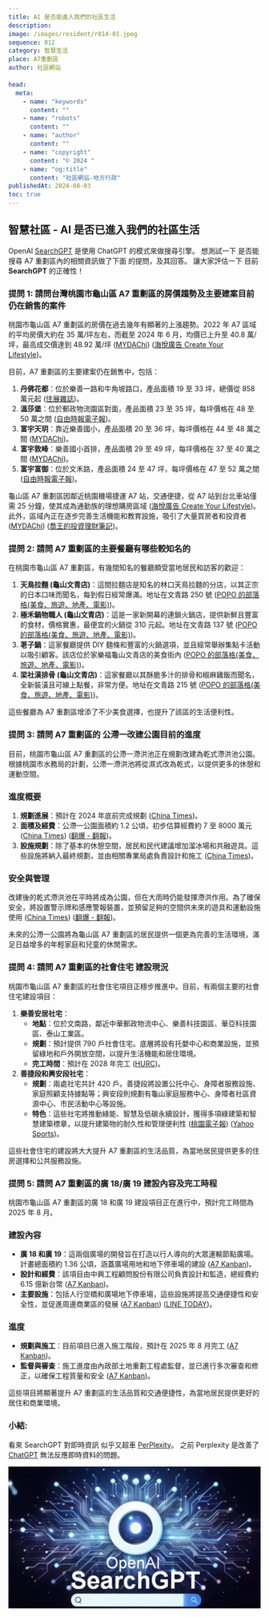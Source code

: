 ```yaml
---
title: AI 是否能進入我們的社區生活
description:
image: /images/resident/r014-01.jpeg
sequence: 012
category: 智慧生活
place: A7重劃區
author: 社區網站

head:
  meta:
    - name: "keywords"
      content: ""
    - name: "robots"
      content: ""
    - name: "author"
      content: ""
    - name: "copyright"
      content: "© 2024 "
    - name: "og:title"
      content: "社區網站-地方行政"
publishedAt: 2024-08-03
toc: true
---
```


## 智慧社區 - AI 是否已進入我們的社區生活

OpenAI <a href="https://chatgpt.com/g/g-JIi3bxGPo-searchgpt">SearchGPT</a> 是使用 ChatGPT 的模式來做搜尋引擎。 想測試一下 是否能搜尋 A7 重劃區內的相關資訊做了下面 的提問，及其回答。 讓大家評估一下 目前 **SearchGPT** 的正確性！

### 提問 1: 請問台灣桃園市龜山區 A7 重劃區的房價趨勢及主要建案目前仍在銷售的案件

桃園市龜山區 A7 重劃區的房價在過去幾年有顯著的上漲趨勢。2022 年 A7 區域的平均房價大約在 35 萬/坪左右，而截至 2024 年 6 月，均價已上升至 40.8 萬/坪，最高成交價達到 48.92 萬/坪 ([MYDAChi](https://www.mydachi.com.tw/howtobuy/taoyuan_a7_real_estate_analysis/#:~:text=,43%E5%9D%AA%20%0A%0A%E5%9F%BA%E5%9C%B0%E6%97%81%E7%82%BA%E6%BB%AF%E6%B4%AA%E6%B1%A0%E5%85%AC%E5%9C%92%EF%BC%8C%E8%B5%B0%E8%B7%AF2%E5%88%86%E9%90%98%E5%85%A7%E5%88%B0%E6%A8%82%E5%96%84%E5%9C%8B%E5%B0%8F%EF%BC%8C%E6%93%81%E6%9C%89%E6%B0%B8%E4%B9%85%E6%A3%9F%E8%B7%9D%EF%BC%8C%E5%85%B13%E6%A3%9F182%E6%88%B6%E4%BD%8F%E5%AE%B6%EF%BC%8C8%E6%88%B6%E5%BA%97%E9%9D%A2%EF%BC%8CA%E6%A3%9F%E4%B8%80%E5%B1%A43%E6%88%B61%E6%A2%AF%E3%80%81B%2FC%E6%A3%9F%E4%B8%80%E5%B1%A45%E6%88%B62%E6%A2%AF%EF%BC%8C%E6%A2%AF%E6%88%B6%E6%AF%94%E4%B8%8D%E9%8C%AF%EF%BC%8C%E7%A4%BE%E5%8D%80%E5%A4%A7%E5%B0%8F%E4%B9%9F%E5%89%9B%E5%A5%BD%EF%BC%8C%E5%9F%BA%E6%9C%AC%E4%B8%8A80%25%E9%83%BD%E6%98%AF%E9%82%8A%E9%96%93%EF%BC%8C%E7%84%A1%E6%9A%97%E6%88%BF%E8%A6%8F%E5%8A%83%EF%BC%8C%E6%A0%BC%E5%B1%80%E4%BD%B3%EF%BC%8C%E5%BB%BA%E6%9D%90)) ([海悅廣告 Create Your Lifestyle](https://www.hiyes.tw/BrandArticle/Show/edfcb15f-7bc9-4e11-b16f-57614c0e2599#:~:text=%5BImage%208%5D%0A%0A%E5%9B%9B%E3%80%81%E6%A1%83%E5%9C%92%E9%BE%9C%E5%B1%B1A7%E5%88%B0%E5%8F%B0%E5%8C%97%E5%8F%AA%E8%A6%8125%E5%88%86%E9%90%98%EF%BC%8C%E4%BD%BF%E7%94%A8TPASS%E6%9C%88%E7%A5%A8%EF%BC%8C%E7%8F%BE%E7%9C%81%242400%EF%BC%81%0A%0A1.%E6%A1%83%E5%9C%92%E6%8D%B7%E9%81%8B%0A%0A%E6%A1%83%E5%9C%92%E9%BE%9C%E5%B1%B1A7%E6%9C%80%E5%A4%A7%E5%84%AA%E5%8B%A2%EF%BC%8C%E5%B0%B1%E6%98%AF%E6%93%81%E6%9C%892017%E5%B9%B4%E9%80%9A%E8%BB%8A%E7%9A%84%E3%80%8C%E6%A1%83%E5%9C%92%E6%A9%9F%E5%A0%B4%E6%8D%B7%E9%81%8B%E3%80%8D%EF%BC%8C%E7%9B%B8%E5%B0%8D%E5%85%B6%E4%BB%96%E9%87%8D%E5%8A%83%E5%8D%80%E9%82%84%E9%9C%80%E7%AD%89%E5%BE%85%E5%A4%A7%E7%9C%BE%E9%81%8B%E8%BC%B8%E6%A9%9F%E8%83%BD%E4%BE%86%E8%AA%AA%EF%BC%8C%E7%9B%B8%E5%B0%8D%E4%BE%BF%E5%88%A9%E4%B8%94%E7%99%BC%E5%B1%95%E4%B9%9F%E6%9C%83%E6%9B%B4%E5%BF%AB%E9%80%9F%E3%80%82%E6%A1%83%E5%9C%92%E6%8D%B7%E9%81%8BA7%E9%AB%94%E8%82%B2%E5%A4%A7%E5%AD%B8%E7%AB%99%EF%BC%8C%E6%8A%B5%E9%81%94%E5%8F%B0%E5%8C%97%E8%BB%8A%E7%AB%99A1%E7%AB%99%E5%8F%AA%E9%9C%80%E8%A6%8125%E5%88%86%E9%90%98%EF%BC%9B%E8%A6%81%E5%89%8D%E5%BE%80%E6%A1%83%E5%9C%92%E6%A9%9F%E5%A0%B4A12%E7%AC%AC%E4%B8%80%E8%88%AA%E5%BB%88%E7%AB%99%E7%B4%8426%E5%88%86%E9%90%98%EF%BC%8C%E5%B0%8D%E6%96%BC%E5%9C%A8%E9%9B%99%E5%8C%97%E4%B8%8A%E7%8F%AD%E7%9A%84%E5%AE%A2%E7%BE%A4%E4%BE%86%E8%AA%AA%EF%BC%8C%E7%9B%B8%E7%95%B6%E6%96%B9%E4%BE%BF%E3%80%82%E5%8A%A0%E4%B8%8A%E9%84%B0%E8%BF%91A9%E7%92%B0%E7%90%83%E7%99%BE%E8%B2%A8%E3%80%81%E4%B8%89%E4%BA%95OUTLET%20%E8%B3%BC%E5%B1%8B%E5%95%86%E5%A0%B4%E4%B9%9F%E5%8F%AA%E8%A6%8110%E5%88%86%E9%90%98%E3%80%82%0A%0A%5BImage%209%5D%0A%0A%5BImage%2010%5D%0A%0A%E6%9C%89TPASS%E6%9C%88%E7%A5%A8%EF%BC%8C%E5%BE%9EA7%E5%88%B0%E5%8F%B0%E5%8C%97%E8%BB%8A%E7%AB%99%EF%BC%8C%E7%9C%81%E4%BA%862400%EF%BC%81%0A%0A%E6%AD%A4%E5%A4%96%EF%BC%8C%E5%9C%A82023%E5%B9%B47%E6%9C%88%EF%BC%8C%E7%94%B1%E4%BA%A4%E9%80%9A%E9%83%A8%E6%8E%A8%E5%87%BA%E7%9A%84%E5%85%AC%E5%85%B1%E9%81%8B%E8%BC%B8%E9%80%9A%E5%8B%A4%E6%9C%88%E7%A5%A8%E6%8E%AA%E6%96%BD%E3%80%8CTPASS%E8%A1%8C%E6%94%BF%E9%99%A2%E9%80%9A%E5%8B%A4%E6%9C%88%E7%A5%A8%E3%80%8D%EF%BC%8C%E9%87%9D%E5%B0%8D%E5%8C%97%E4%B8%AD%E5%8D%97%E4%B8%89%E5%A4%A7%E7%94%9F%E6%B4%BB%E5%9C%88%E9%80%9A%E5%8B%A4%E6%97%8F%E6%8E%A8%E5%87%BA%E4%B8%8D%E5%90%8C%E6%96%B9%E6%A1%88%E3%80%81%E5%83%B9%E9%8C%A2%EF%BC%8C%E6%8E%A8%E5%87%BA%E5%90%84%E3%80%8C%E5%8C%97%E5%8C%97%E5%9F%BA%E6%A1%83%E3%80%8D%E9%80%9A%E5%8B%A4%E6%9C%88%E7%A5%A8TPASS%EF%BC%8C30%E5%A4%A9%E4%B9%8B%E5%85%A7%E4%B8%8D%E9%99%90%E6%AC%A1%E6%95%B8%EF%BC%8C%E5%8F%AA%E8%A6%81%241200%EF%BC%8C%E8%83%BD%E5%A4%A0%E6%90%AD%E4%B9%98%E9%9B%99%E5%8C%97%E6%8D%B7%E9%81%8B%E3%80%81%E8%BC%95%E8%BB%8C%E3%80%81%E5%85%AC%E8%BB%8A%E3%80%81Youbike%E3%80%81%E6%A1%83%E5%9C%92%E6%A9%9F%E6%8D%B7%E3%80%81%E5%8F%B0%E9%90%B5%E3%80%81%E5%AE%A2%E9%81%8B%E7%AD%89%E3%80%82%0A%0A%E7%9B%B8%E6%AF%94%E5%8E%9F%E6%9C%AC%E6%A1%83%E5%9C%92%E6%8D%B7%E9%81%8B%E7%A5%A8%E5%83%B9%EF%BC%8C%E9%AB%94%E8%82%B2%E5%A4%A7%E5%AD%B8A7%E7%AB%99,%EF%BC%8C%E8%B6%85%E8%B6%8A%E5%85%A8%E6%A1%83%E5%9C%92%E6%8D%B7%E9%81%8B%E6%B2%BF%E7%B7%9A%0A%0A%E7%9B%AE%E5%89%8D%E6%A1%83%E5%9C%92%E9%BE%9C%E5%B1%B1A7%E6%88%BF%E5%83%B9%E7%8F%BE%E6%B3%81%EF%BC%9A%0A%0A%E2%96%8B%E9%A0%90%E5%94%AE%E5%B1%8B%2F%E6%96%B0%E5%A4%A7%E6%A8%93%EF%BC%9A36.01%E8%90%AC%2F%E5%9D%AA%20%28%E6%88%AA%E8%87%B32023%E5%B9%B49%E6%9C%88%29%0A%0A%E2%96%8B%E6%9C%80%E9%AB%98%E6%88%90%E4%BA%A4%E5%83%B9%EF%BC%9A46.49%E8%90%AC%2F%E5%9D%AA%0A%0A1.%E6%AD%B7%E5%B9%B4%E4%BE%86%E6%88%BF%E5%83%B9%E8%B5%B0%E5%8B%A2%0A%0A%E8%87%AA2015%E5%B9%B4%E9%BE%9C%E5%B1%B1A7%E5%90%88%E5%AE%9C%E4%BD%8F%E5%AE%85%E8%90%BD%E6%88%90%EF%BC%8C%E5%8A%A0%E4%B8%8A2017%E5%B9%B4%E6%A1%83%E5%9C%92%E6%8D%B7%E9%81%8B%E9%80%9A%E8%BB%8A%EF%BC%8C2020%E5%B9%B4%E6%88%BF%E5%83%B9%E4%BE%86%E5%88%B025.31%E8%90%AC%EF%BC%8C%E9%9A%A8%E8%91%97%E5%A4%A7%E5%8F%B0%E5%8C%97%E6%88%BF%E5%B8%82%E4%B8%8A%E6%BC%B2%EF%BC%8C%E9%84%B0%E8%BF%91%E7%9A%84%E6%9E%97%E5%8F%A3A9%E3%80%81A8%E7%AB%99%E4%B9%9F%E7%AB%99%E7%A9%A93%E5%AD%97%E9%A0%AD%EF%BC%8C%E7%9B%B8%E5%B0%8DA7%E6%88%BF%E5%83%B9%E4%BB%8D%E6%9C%892%E5%AD%97%E9%A0%AD%EF%BC%8C%E5%9C%A8%E6%88%BF%E5%83%B9%E5%9F%BA%E6%9C%9F%E5%81%8F%E4%BD%8E%E7%9A%84%E6%9C%9F%E6%B3%81%E4%B8%8B%EF%BC%8C%E8%A3%9C%E6%BC%B2%E7%A9%BA%E9%96%93%E5%BE%88%E5%A4%A7%EF%BC%8C%E5%8A%A0%E4%B8%8A%E6%A1%83%E5%9C%92%E6%8D%B7%E9%81%8B))。

目前，A7 重劃區的主要建案仍在銷售中，包括：

1. **丹佛花都**：位於樂善一路和牛角坡路口，產品面積 19 至 33 坪，總價從 858 萬元起 ([住展雜誌](https://www.myhousing.com.tw/real-estate-news/place-information/taoyuan-city/152759/#:~:text=%E3%80%9048%E2%80%A0%E6%A1%83%E5%9C%92%E5%B8%82%E6%B3%81%E3%80%91%0A%0A%23%20%E7%B8%BD%E5%83%B9858%E8%90%AC%E8%B5%B7%EF%BC%81%20%E6%A1%83%E5%9C%92%E9%BE%9C%E5%B1%B1A7%E5%86%8D%E7%8F%BE%E5%96%AE%E9%80%B1%E7%99%BE%E7%B5%84%E4%BA%BA%E6%B0%A3%E6%96%B0%E6%A1%88%0A%0A%E3%80%9062%E2%80%A0Facebook%E2%80%A0www.facebook.com%E3%80%91%E3%80%9063%E2%80%A0LINE%E2%80%A0line.me%E3%80%91%E3%80%9064%E2%80%A0WhatsApp%E2%80%A0api.whatsapp.com%E3%80%91%E3%80%9065%E2%80%A0Twitter%E2%80%A0twitter.com%E3%80%91%E3%80%9066%E2%80%A0Telegram%E2%80%A0telegram.me%E3%80%91%0A%0AEmail%20%0A%0A%E5%88%97%E5%8D%B0%0A%0A%E3%80%9067%E2%80%A0%E4%BD%8F%E5%B1%95%E9%9B%9C%E8%AA%8C%20MyHousing%E3%80%91%0A%0A2023,27%0A%0A%23%23%23%20%E3%80%9079%E2%80%A0%E6%96%B0%E5%B1%8B%E5%B8%82%E5%8D%80%E5%91%A8%E9%82%8A%E5%A4%A7%E6%A8%93%E5%A2%9E%20%E6%AD%A3%E5%B8%82%E5%8D%80%E9%96%8B%E5%87%BA3%E5%AD%97%E9%A0%AD%E5%83%B9%E4%BD%8D%E3%80%91))。
2. **溫莎堡**：位於郵政物流園區對面，產品面積 23 至 35 坪，每坪價格在 48 至 50 萬之間 ([自由時報電子報](https://estate.ltn.com.tw/article/20243))。
3. **富宇天玥**：靠近樂善國小，產品面積 20 至 36 坪，每坪價格在 44 至 48 萬之間 ([MYDAChi](https://www.mydachi.com.tw/howtobuy/taoyuan_a7_real_estate_analysis/#:~:text=,43%E5%9D%AA%20%0A%0A%E5%9F%BA%E5%9C%B0%E6%97%81%E7%82%BA%E6%BB%AF%E6%B4%AA%E6%B1%A0%E5%85%AC%E5%9C%92%EF%BC%8C%E8%B5%B0%E8%B7%AF2%E5%88%86%E9%90%98%E5%85%A7%E5%88%B0%E6%A8%82%E5%96%84%E5%9C%8B%E5%B0%8F%EF%BC%8C%E6%93%81%E6%9C%89%E6%B0%B8%E4%B9%85%E6%A3%9F%E8%B7%9D%EF%BC%8C%E5%85%B13%E6%A3%9F182%E6%88%B6%E4%BD%8F%E5%AE%B6%EF%BC%8C8%E6%88%B6%E5%BA%97%E9%9D%A2%EF%BC%8CA%E6%A3%9F%E4%B8%80%E5%B1%A43%E6%88%B61%E6%A2%AF%E3%80%81B%2FC%E6%A3%9F%E4%B8%80%E5%B1%A45%E6%88%B62%E6%A2%AF%EF%BC%8C%E6%A2%AF%E6%88%B6%E6%AF%94%E4%B8%8D%E9%8C%AF%EF%BC%8C%E7%A4%BE%E5%8D%80%E5%A4%A7%E5%B0%8F%E4%B9%9F%E5%89%9B%E5%A5%BD%EF%BC%8C%E5%9F%BA%E6%9C%AC%E4%B8%8A80%25%E9%83%BD%E6%98%AF%E9%82%8A%E9%96%93%EF%BC%8C%E7%84%A1%E6%9A%97%E6%88%BF%E8%A6%8F%E5%8A%83%EF%BC%8C%E6%A0%BC%E5%B1%80%E4%BD%B3%EF%BC%8C%E5%BB%BA%E6%9D%90))。
4. **富宇敦峰**：樂善國小首排，產品面積 29 至 49 坪，每坪價格在 37 至 40 萬之間 ([MYDAChi](https://www.mydachi.com.tw/howtobuy/taoyuan_a7_real_estate_analysis/#:~:text=,43%E5%9D%AA%20%0A%0A%E5%9F%BA%E5%9C%B0%E6%97%81%E7%82%BA%E6%BB%AF%E6%B4%AA%E6%B1%A0%E5%85%AC%E5%9C%92%EF%BC%8C%E8%B5%B0%E8%B7%AF2%E5%88%86%E9%90%98%E5%85%A7%E5%88%B0%E6%A8%82%E5%96%84%E5%9C%8B%E5%B0%8F%EF%BC%8C%E6%93%81%E6%9C%89%E6%B0%B8%E4%B9%85%E6%A3%9F%E8%B7%9D%EF%BC%8C%E5%85%B13%E6%A3%9F182%E6%88%B6%E4%BD%8F%E5%AE%B6%EF%BC%8C8%E6%88%B6%E5%BA%97%E9%9D%A2%EF%BC%8CA%E6%A3%9F%E4%B8%80%E5%B1%A43%E6%88%B61%E6%A2%AF%E3%80%81B%2FC%E6%A3%9F%E4%B8%80%E5%B1%A45%E6%88%B62%E6%A2%AF%EF%BC%8C%E6%A2%AF%E6%88%B6%E6%AF%94%E4%B8%8D%E9%8C%AF%EF%BC%8C%E7%A4%BE%E5%8D%80%E5%A4%A7%E5%B0%8F%E4%B9%9F%E5%89%9B%E5%A5%BD%EF%BC%8C%E5%9F%BA%E6%9C%AC%E4%B8%8A80%25%E9%83%BD%E6%98%AF%E9%82%8A%E9%96%93%EF%BC%8C%E7%84%A1%E6%9A%97%E6%88%BF%E8%A6%8F%E5%8A%83%EF%BC%8C%E6%A0%BC%E5%B1%80%E4%BD%B3%EF%BC%8C%E5%BB%BA%E6%9D%90))。
5. **富宇富御**：位於文禾路，產品面積 24 至 47 坪，每坪價格在 47 至 52 萬之間 ([自由時報電子報](https://estate.ltn.com.tw/article/20243))。

龜山區 A7 重劃區因鄰近桃園機場捷運 A7 站，交通便捷，從 A7 站到台北車站僅需 25 分鐘，使其成為通勤族的理想購房區域 ([海悅廣告 Create Your Lifestyle](https://www.hiyes.tw/BrandArticle/Show/edfcb15f-7bc9-4e11-b16f-57614c0e2599#:~:text=%5BImage%208%5D%0A%0A%E5%9B%9B%E3%80%81%E6%A1%83%E5%9C%92%E9%BE%9C%E5%B1%B1A7%E5%88%B0%E5%8F%B0%E5%8C%97%E5%8F%AA%E8%A6%8125%E5%88%86%E9%90%98%EF%BC%8C%E4%BD%BF%E7%94%A8TPASS%E6%9C%88%E7%A5%A8%EF%BC%8C%E7%8F%BE%E7%9C%81%242400%EF%BC%81%0A%0A1.%E6%A1%83%E5%9C%92%E6%8D%B7%E9%81%8B%0A%0A%E6%A1%83%E5%9C%92%E9%BE%9C%E5%B1%B1A7%E6%9C%80%E5%A4%A7%E5%84%AA%E5%8B%A2%EF%BC%8C%E5%B0%B1%E6%98%AF%E6%93%81%E6%9C%892017%E5%B9%B4%E9%80%9A%E8%BB%8A%E7%9A%84%E3%80%8C%E6%A1%83%E5%9C%92%E6%A9%9F%E5%A0%B4%E6%8D%B7%E9%81%8B%E3%80%8D%EF%BC%8C%E7%9B%B8%E5%B0%8D%E5%85%B6%E4%BB%96%E9%87%8D%E5%8A%83%E5%8D%80%E9%82%84%E9%9C%80%E7%AD%89%E5%BE%85%E5%A4%A7%E7%9C%BE%E9%81%8B%E8%BC%B8%E6%A9%9F%E8%83%BD%E4%BE%86%E8%AA%AA%EF%BC%8C%E7%9B%B8%E5%B0%8D%E4%BE%BF%E5%88%A9%E4%B8%94%E7%99%BC%E5%B1%95%E4%B9%9F%E6%9C%83%E6%9B%B4%E5%BF%AB%E9%80%9F%E3%80%82%E6%A1%83%E5%9C%92%E6%8D%B7%E9%81%8BA7%E9%AB%94%E8%82%B2%E5%A4%A7%E5%AD%B8%E7%AB%99%EF%BC%8C%E6%8A%B5%E9%81%94%E5%8F%B0%E5%8C%97%E8%BB%8A%E7%AB%99A1%E7%AB%99%E5%8F%AA%E9%9C%80%E8%A6%8125%E5%88%86%E9%90%98%EF%BC%9B%E8%A6%81%E5%89%8D%E5%BE%80%E6%A1%83%E5%9C%92%E6%A9%9F%E5%A0%B4A12%E7%AC%AC%E4%B8%80%E8%88%AA%E5%BB%88%E7%AB%99%E7%B4%8426%E5%88%86%E9%90%98%EF%BC%8C%E5%B0%8D%E6%96%BC%E5%9C%A8%E9%9B%99%E5%8C%97%E4%B8%8A%E7%8F%AD%E7%9A%84%E5%AE%A2%E7%BE%A4%E4%BE%86%E8%AA%AA%EF%BC%8C%E7%9B%B8%E7%95%B6%E6%96%B9%E4%BE%BF%E3%80%82%E5%8A%A0%E4%B8%8A%E9%84%B0%E8%BF%91A9%E7%92%B0%E7%90%83%E7%99%BE%E8%B2%A8%E3%80%81%E4%B8%89%E4%BA%95OUTLET%20%E8%B3%BC%E5%B1%8B%E5%95%86%E5%A0%B4%E4%B9%9F%E5%8F%AA%E8%A6%8110%E5%88%86%E9%90%98%E3%80%82%0A%0A%5BImage%209%5D%0A%0A%5BImage%2010%5D%0A%0A%E6%9C%89TPASS%E6%9C%88%E7%A5%A8%EF%BC%8C%E5%BE%9EA7%E5%88%B0%E5%8F%B0%E5%8C%97%E8%BB%8A%E7%AB%99%EF%BC%8C%E7%9C%81%E4%BA%862400%EF%BC%81%0A%0A%E6%AD%A4%E5%A4%96%EF%BC%8C%E5%9C%A82023%E5%B9%B47%E6%9C%88%EF%BC%8C%E7%94%B1%E4%BA%A4%E9%80%9A%E9%83%A8%E6%8E%A8%E5%87%BA%E7%9A%84%E5%85%AC%E5%85%B1%E9%81%8B%E8%BC%B8%E9%80%9A%E5%8B%A4%E6%9C%88%E7%A5%A8%E6%8E%AA%E6%96%BD%E3%80%8CTPASS%E8%A1%8C%E6%94%BF%E9%99%A2%E9%80%9A%E5%8B%A4%E6%9C%88%E7%A5%A8%E3%80%8D%EF%BC%8C%E9%87%9D%E5%B0%8D%E5%8C%97%E4%B8%AD%E5%8D%97%E4%B8%89%E5%A4%A7%E7%94%9F%E6%B4%BB%E5%9C%88%E9%80%9A%E5%8B%A4%E6%97%8F%E6%8E%A8%E5%87%BA%E4%B8%8D%E5%90%8C%E6%96%B9%E6%A1%88%E3%80%81%E5%83%B9%E9%8C%A2%EF%BC%8C%E6%8E%A8%E5%87%BA%E5%90%84%E3%80%8C%E5%8C%97%E5%8C%97%E5%9F%BA%E6%A1%83%E3%80%8D%E9%80%9A%E5%8B%A4%E6%9C%88%E7%A5%A8TPASS%EF%BC%8C30%E5%A4%A9%E4%B9%8B%E5%85%A7%E4%B8%8D%E9%99%90%E6%AC%A1%E6%95%B8%EF%BC%8C%E5%8F%AA%E8%A6%81%241200%EF%BC%8C%E8%83%BD%E5%A4%A0%E6%90%AD%E4%B9%98%E9%9B%99%E5%8C%97%E6%8D%B7%E9%81%8B%E3%80%81%E8%BC%95%E8%BB%8C%E3%80%81%E5%85%AC%E8%BB%8A%E3%80%81Youbike%E3%80%81%E6%A1%83%E5%9C%92%E6%A9%9F%E6%8D%B7%E3%80%81%E5%8F%B0%E9%90%B5%E3%80%81%E5%AE%A2%E9%81%8B%E7%AD%89%E3%80%82%0A%0A%E7%9B%B8%E6%AF%94%E5%8E%9F%E6%9C%AC%E6%A1%83%E5%9C%92%E6%8D%B7%E9%81%8B%E7%A5%A8%E5%83%B9%EF%BC%8C%E9%AB%94%E8%82%B2%E5%A4%A7%E5%AD%B8A7%E7%AB%99,%EF%BC%8C%E8%B6%85%E8%B6%8A%E5%85%A8%E6%A1%83%E5%9C%92%E6%8D%B7%E9%81%8B%E6%B2%BF%E7%B7%9A%0A%0A%E7%9B%AE%E5%89%8D%E6%A1%83%E5%9C%92%E9%BE%9C%E5%B1%B1A7%E6%88%BF%E5%83%B9%E7%8F%BE%E6%B3%81%EF%BC%9A%0A%0A%E2%96%8B%E9%A0%90%E5%94%AE%E5%B1%8B%2F%E6%96%B0%E5%A4%A7%E6%A8%93%EF%BC%9A36.01%E8%90%AC%2F%E5%9D%AA%20%28%E6%88%AA%E8%87%B32023%E5%B9%B49%E6%9C%88%29%0A%0A%E2%96%8B%E6%9C%80%E9%AB%98%E6%88%90%E4%BA%A4%E5%83%B9%EF%BC%9A46.49%E8%90%AC%2F%E5%9D%AA%0A%0A1.%E6%AD%B7%E5%B9%B4%E4%BE%86%E6%88%BF%E5%83%B9%E8%B5%B0%E5%8B%A2%0A%0A%E8%87%AA2015%E5%B9%B4%E9%BE%9C%E5%B1%B1A7%E5%90%88%E5%AE%9C%E4%BD%8F%E5%AE%85%E8%90%BD%E6%88%90%EF%BC%8C%E5%8A%A0%E4%B8%8A2017%E5%B9%B4%E6%A1%83%E5%9C%92%E6%8D%B7%E9%81%8B%E9%80%9A%E8%BB%8A%EF%BC%8C2020%E5%B9%B4%E6%88%BF%E5%83%B9%E4%BE%86%E5%88%B025.31%E8%90%AC%EF%BC%8C%E9%9A%A8%E8%91%97%E5%A4%A7%E5%8F%B0%E5%8C%97%E6%88%BF%E5%B8%82%E4%B8%8A%E6%BC%B2%EF%BC%8C%E9%84%B0%E8%BF%91%E7%9A%84%E6%9E%97%E5%8F%A3A9%E3%80%81A8%E7%AB%99%E4%B9%9F%E7%AB%99%E7%A9%A93%E5%AD%97%E9%A0%AD%EF%BC%8C%E7%9B%B8%E5%B0%8DA7%E6%88%BF%E5%83%B9%E4%BB%8D%E6%9C%892%E5%AD%97%E9%A0%AD%EF%BC%8C%E5%9C%A8%E6%88%BF%E5%83%B9%E5%9F%BA%E6%9C%9F%E5%81%8F%E4%BD%8E%E7%9A%84%E6%9C%9F%E6%B3%81%E4%B8%8B%EF%BC%8C%E8%A3%9C%E6%BC%B2%E7%A9%BA%E9%96%93%E5%BE%88%E5%A4%A7%EF%BC%8C%E5%8A%A0%E4%B8%8A%E6%A1%83%E5%9C%92%E6%8D%B7%E9%81%8B))。此外，區域內正在逐步完善生活機能和教育設施，吸引了大量買房者和投資者 ([MYDAChi](https://www.mydachi.com.tw/howtobuy/taoyuan_a7_real_estate_analysis/#:~:text=,43%E5%9D%AA%20%0A%0A%E5%9F%BA%E5%9C%B0%E6%97%81%E7%82%BA%E6%BB%AF%E6%B4%AA%E6%B1%A0%E5%85%AC%E5%9C%92%EF%BC%8C%E8%B5%B0%E8%B7%AF2%E5%88%86%E9%90%98%E5%85%A7%E5%88%B0%E6%A8%82%E5%96%84%E5%9C%8B%E5%B0%8F%EF%BC%8C%E6%93%81%E6%9C%89%E6%B0%B8%E4%B9%85%E6%A3%9F%E8%B7%9D%EF%BC%8C%E5%85%B13%E6%A3%9F182%E6%88%B6%E4%BD%8F%E5%AE%B6%EF%BC%8C8%E6%88%B6%E5%BA%97%E9%9D%A2%EF%BC%8CA%E6%A3%9F%E4%B8%80%E5%B1%A43%E6%88%B61%E6%A2%AF%E3%80%81B%2FC%E6%A3%9F%E4%B8%80%E5%B1%A45%E6%88%B62%E6%A2%AF%EF%BC%8C%E6%A2%AF%E6%88%B6%E6%AF%94%E4%B8%8D%E9%8C%AF%EF%BC%8C%E7%A4%BE%E5%8D%80%E5%A4%A7%E5%B0%8F%E4%B9%9F%E5%89%9B%E5%A5%BD%EF%BC%8C%E5%9F%BA%E6%9C%AC%E4%B8%8A80%25%E9%83%BD%E6%98%AF%E9%82%8A%E9%96%93%EF%BC%8C%E7%84%A1%E6%9A%97%E6%88%BF%E8%A6%8F%E5%8A%83%EF%BC%8C%E6%A0%BC%E5%B1%80%E4%BD%B3%EF%BC%8C%E5%BB%BA%E6%9D%90)) ([喬王的投資理財筆記](https://mrjoewang.com/taoyuan-guishan-a7/))。

### 提問 2: 請問 A7 重劃區的主要餐廳有哪些較知名的

在桃園市龜山區 A7 重劃區，有幾間知名的餐廳頗受當地居民和訪客的歡迎：

1. **天鳥拉麵 (龜山文青店)**：這間拉麵店是知名的林口天鳥拉麵的分店，以其正宗的日本口味而聞名，每到假日經常爆滿。地址在文青路 250 號 ([POPO 的部落格(美食、旅遊、地產、電影)](https://zaq0930.pixnet.net/blog/post/365895418))。
2. **極禾鍋物職人 (龜山文青店)**：這是一家新開幕的連鎖火鍋店，提供新鮮且豐富的食材，價格實惠，最便宜的火鍋從 310 元起。地址在文青路 137 號 ([POPO 的部落格(美食、旅遊、地產、電影)](https://zaq0930.pixnet.net/blog/post/366220912))。
3. **荖子鍋**：這家餐廳提供 DIY 麵條和豐富的火鍋選項，並且經常舉辦集點卡活動以吸引顧客。該店位於家樂福龜山文青店的美食街內 ([POPO 的部落格(美食、旅遊、地產、電影)](https://zaq0930.pixnet.net/blog/post/362487902))。
4. **梁社漢排骨 (龜山文青店)**：這家餐廳以其酥脆多汁的排骨和椒麻雞飯而聞名，全新裝潢且可線上點餐，非常方便。地址在文青路 215 號 ([POPO 的部落格(美食、旅遊、地產、電影)](https://zaq0930.pixnet.net/blog/post/363862002))。

這些餐廳為 A7 重劃區增添了不少美食選擇，也提升了該區的生活便利性。

### 提問 3: 請問 A7 重劃區的 公滯一改建公園目前的進度

目前，桃園市龜山區 A7 重劃區的公滯一滯洪池正在規劃改建為乾式滯洪池公園。根據桃園市水務局的計劃，公滯一滯洪池將從濕式改為乾式，以提供更多的休憩和運動空間。

### 進度概要

1. **規劃進展**：預計在 2024 年底前完成規劃 ([China Times](https://www.chinatimes.com/newspapers/20230617000373-260107))。
2. **面積及經費**：公滯一公園面積約 1.2 公頃，初步估算經費約 7 至 8000 萬元 ([China Times](https://www.chinatimes.com/newspapers/20221010000276-260107#:~:text=,%E3%80%90146%E2%80%A0%E9%9B%A8%E5%BD%88%E8%BD%9F%E7%82%B8%EF%BC%81%E8%8A%B1%E8%93%AE%E7%91%9E%E6%B8%AF%E5%85%AC%E8%B7%AF%E5%9C%9F%E7%9F%B3%E5%B4%A9%E8%90%BD%E6%8E%A1%E5%96%AE%E7%B7%9A%E9%9B%99%E5%90%91%E9%80%9A%E8%A1%8C%E3%80%91%0A%0A11%3A38%202022%2F10%2F09%0A%0A%E3%80%90141%E2%80%A0%E7%94%9F%E6%B4%BB%E3%80%91)) ([翻爆 - 翻報](https://reader.turnnewsapp.com/ctl/20221010/B20AA9/Q1RMXzIwMjIxMDEwX0E5XzE1/share#:~:text=,%E8%A8%8A%E6%81%AF%E6%8F%90%E7%A4%BA%0A%0A%E5%85%A7%E5%AE%B9%E5%85%A7%E5%AE%B9%E5%85%A7%E5%AE%B9%0A%0A%E9%97%9C%E9%96%89))。
3. **設施規劃**：除了基本的休憩空間，居民和民代建議增加溜冰場和共融遊具。這些設施將納入最終規劃，並由相關專業局處負責設計和施工 ([China Times](https://www.chinatimes.com/newspapers/20230617000373-260107))。

### 安全與管理

改建後的乾式滯洪池在平時將成為公園，但在大雨時仍能發揮滯洪作用。為了確保安全，將設置警示牌和感應警報裝置，並預留足夠的空間供未來的遊具和運動設施使用 ([China Times](https://www.chinatimes.com/newspapers/20221010000276-260107#:~:text=,%E3%80%90146%E2%80%A0%E9%9B%A8%E5%BD%88%E8%BD%9F%E7%82%B8%EF%BC%81%E8%8A%B1%E8%93%AE%E7%91%9E%E6%B8%AF%E5%85%AC%E8%B7%AF%E5%9C%9F%E7%9F%B3%E5%B4%A9%E8%90%BD%E6%8E%A1%E5%96%AE%E7%B7%9A%E9%9B%99%E5%90%91%E9%80%9A%E8%A1%8C%E3%80%91%0A%0A11%3A38%202022%2F10%2F09%0A%0A%E3%80%90141%E2%80%A0%E7%94%9F%E6%B4%BB%E3%80%91)) ([翻爆 - 翻報](https://reader.turnnewsapp.com/ctl/20221010/B20AA9/Q1RMXzIwMjIxMDEwX0E5XzE1/share#:~:text=,%E8%A8%8A%E6%81%AF%E6%8F%90%E7%A4%BA%0A%0A%E5%85%A7%E5%AE%B9%E5%85%A7%E5%AE%B9%E5%85%A7%E5%AE%B9%0A%0A%E9%97%9C%E9%96%89))。

未來的公滯一公園將為龜山區 A7 重劃區的居民提供一個更為完善的生活環境，滿足日益增多的年輕家庭和兒童的休閒需求。

### 提問 4: 請問 A7 重劃區的社會住宅 建設現況

桃園市龜山區 A7 重劃區的社會住宅項目正穩步推進中。目前，有兩個主要的社會住宅建設項目：

1. **樂善安居社宅**：
   - **地點**：位於文南路，鄰近中華郵政物流中心、樂善科技園區、華亞科技園區、泰山工業區。
   - **規劃**：預計提供 790 戶社會住宅。底層將設有托嬰中心和商業設施，並預留綠地和戶外開放空間，以提升生活機能和居住環境。
   - **完工時間**：預計在 2028 年完工 ([HURC](https://www.hurc.org.tw/hurc/docDetail?uid=17&pid=10&doc_id=1265))。
2. **善捷段和興安段社宅**：
   - **規劃**：兩處社宅共計 420 戶。善捷段將設置公托中心、身障者服務設施、家庭照顧支持據點等；興安段則規劃有龜山家庭服務中心、身障者社區資源中心、市民活動中心等設施。
   - **特色**：這些社宅將推動綠能、智慧及低碳永續設計，獲得多項綠建築和智慧建築標章，以提升建築物的耐久性和管理便利性 ([桃園電子報](https://tyenews.com/2023/08/417803/)) ([Yahoo Sports](https://tw.sports.yahoo.com/news/%E6%A1%83%E5%9C%92%E7%A4%BE%E5%AE%85%E6%8C%81%E7%BA%8C%E6%8E%A8%E5%8B%95-%E9%BE%9C%E5%B1%B1%E5%8D%80%E9%A6%96%E6%8E%A8%E5%85%A9%E8%99%95%E7%A4%BE%E5%AE%85%E7%B5%B1%E5%8C%85%E6%8B%9B%E6%A8%99-101713340.html#:~:text=%E6%9B%B4%E5%A4%9A%E6%96%B0%E8%81%9E%E6%8E%A8%E8%96%A6%0A%0A%E2%97%8F%20%E3%80%9081%E2%80%A0%E4%BD%95%E5%8B%9D%E8%B1%90%E9%80%80%E9%BB%A8%E4%BB%8D%E4%B8%BB%E6%8C%81%E8%AD%B0%E6%9C%83%20%E5%BC%B7%E8%AA%BF%E6%94%AF%E6%8C%81%E8%83%BD%E8%AE%93%E7%99%BE%E5%A7%93%E5%AE%89%E5%B1%85%E6%A8%82%E6%A5%AD%E7%9A%84%E4%BA%BA%E2%80%A0www.taiwanhot.net%E3%80%91%0A%0A,%E3%80%9084%E2%80%A0%E3%80%8C%E6%BF%80%E6%B5%81%E6%95%99%E7%A7%91%E6%9B%B8%E3%80%8D%E5%8B%87%E9%97%96%E5%B7%B4%E9%BB%8E%E5%A5%A7%E9%81%8B%E5%B0%87%E7%99%BB%E5%A0%B4%20%E4%BB%96%E7%A9%BF%E5%A4%BE%E8%85%B3%E6%8B%96%E9%96%8B%E5%95%9F%E7%9A%84%E5%9C%8B%E6%89%8B%E8%B7%AF%EF%BC%81%E3%80%91%0A%0A%E8%BF%91%E5%B9%BE%E5%B9%B4%E5%8F%B0%E7%81%A3%E7%9A%84%E6%B0%B4%E4%B8%8A%E9%81%8B%E5%8B%95%E5%9C%A8%E5%9C%8B%E9%9A%9B%E4%B8%8A%E5%B1%A2%E7%8D%B2%E4%BD%B3%E7%B8%BE%EF%BC%8C%E5%85%B6%E4%B8%AD%E6%9D%AD%E5%B7%9E%E4%BA%9E%E9%81%8B%E6%91%98%E4%B8%8B%E9%8A%85%E7%89%8C%E7%9A%84%E8%BC%95%E8%89%87%E6%BF%80%E6%B5%81%E6%A8%99%E7%AB%BF%E5%A5%BD%E6%89%8B%E5%90%B3%E5%B0%91%E7%92%BF%E7%B5%95))。

這些社會住宅的建設將大大提升 A7 重劃區的生活品質，為當地居民提供更多的住房選擇和公共服務設施。

### 提問 5: 請問 A7 重劃區的廣 18/廣 19 建設內容及完工時程

桃園市龜山區 A7 重劃區的廣 18 和廣 19 建設項目正在進行中，預計完工時間為 2025 年 8 月。

### 建設內容

- **廣 18 和廣 19**：這兩個廣場的開發旨在打造以行人導向的大眾運輸節點廣場。計畫總面積約 1.36 公頃，涵蓋廣場用地和地下停車場的建設 ([A7 Kanban](https://a7kanban14.netlify.app/construction/c12/))。
- **設計和經費**：該項目由中興工程顧問股份有限公司負責設計和監造，總經費約 6.15 億新台幣 ([A7 Kanban](https://a7kanban14.netlify.app/construction/c12/))。
- **主要設施**：包括人行空橋和廣場地下停車場，這些設施將提高交通便捷性和安全性，並促進周邊商業區的發展 ([A7 Kanban](https://a7kanban14.netlify.app/construction/c12/)) ([LINE TODAY](https://today.line.me/tw/v2/article/5ymlEvy#:~:text=,%EF%BC%8C%E5%BE%9E%E5%AE%B9%E7%A9%8D%E7%8E%87%E4%BE%86%E7%9C%8B%EF%BC%8CA7%E6%95%B4%E9%AB%94%E7%9A%84%E5%8D%80%E5%9F%9F%E8%A6%8F%E5%8A%83%E5%A4%A7%E6%A8%93%E7%9A%84%E9%AB%98%E5%BA%A6%E5%8F%8A%E5%AF%86%E9%9B%86%E6%84%9F%E6%9C%83%E8%BC%83%E9%AB%98%E4%B8%80%E4%BA%9B%E3%80%82%0A%0A%23%23%20%E2%96%A0A7%E5%9C%B0%E5%8B%A2%E7%96%91%E6%85%AE%0A%0A%E5%BE%9E%E9%96%8B%E7%99%BC%E5%88%9D%E6%9C%9F%E5%B0%B1%E6%9C%89%E4%B8%8D%E5%B0%91%E5%B0%8D%E6%96%BCA7%E5%9C%9F%E5%9C%B0%E9%96%8B%E7%99%BC%E7%9A%84%E7%96%91%E6%85%AE%EF%BC%8C%E8%80%8C%E5%BE%9E%E5%9C%B0%E5%8B%A2%E5%8F%8A%E5%9C%9F%E8%B3%AA%E5%B1%A4%E9%9D%A2%E9%80%B2%E8%A1%8C%E8%A7%80%E5%AF%9F%EF%BC%8C%E6%96%B0%E5%8C%97%E5%B8%82%E6%9E%97%E5%8F%A3%E5%8D%80%E5%92%8C%E6%A1%83%E5%9C%92%E5%B8%82%E9%BE%9C%E5%B1%B1%E5%8D%80%E9%83%BD%E4%BD%8D%E5%9C%A8%E5%9C%B0%E5%8B%A2%E8%BC%83%E9%AB%98%E7%9A%84%E6%9E%97%E5%8F%A3%E5%8F%B0%E5%9C%B0%E4%B8%8A%EF%BC%8C%E5%A4%A7%E9%83%A8%E5%88%86%E7%82%BA%E5%B2%A9%E5%B1%A4%E5%AE%89%E5%AE%9A%E5%9C%B0%E5%8D%80%EF%BC%8C%E5%9C%B0%E8%B3%AA%E5%A4%9A%E5%B1%AC%E6%9E%97%E5%8F%A3%E5%B1%A4%EF%BC%8C%E7%89%B9%E5%BE%B5))。

### 進度

- **規劃與施工**：目前項目已進入施工階段，預計在 2025 年 8 月完工 ([A7 Kanban](https://a7kanban14.netlify.app/construction/c12/))。
- **監督與審查**：施工進度由內政部土地重劃工程處監督，並已進行多次審查和修正，以確保工程質量和安全 ([A7 Kanban](https://a7kanban14.netlify.app/construction/c12/))。

這些項目將顯著提升 A7 重劃區的生活品質和交通便捷性，為當地居民提供更好的居住和商業環境。

### 小結:

看來 SearchGPT 對即時資訊 似乎又超車 <a href="https://www.perplexity.ai/">PerPlexity</a>。 之前 Perplexity 是改善了 <a href="https://chatgpt.com/">ChatGPT</a> 無法反應即時資料的問題。

![r014-01.jpeg](/images/resident/r014-01.jpeg)
